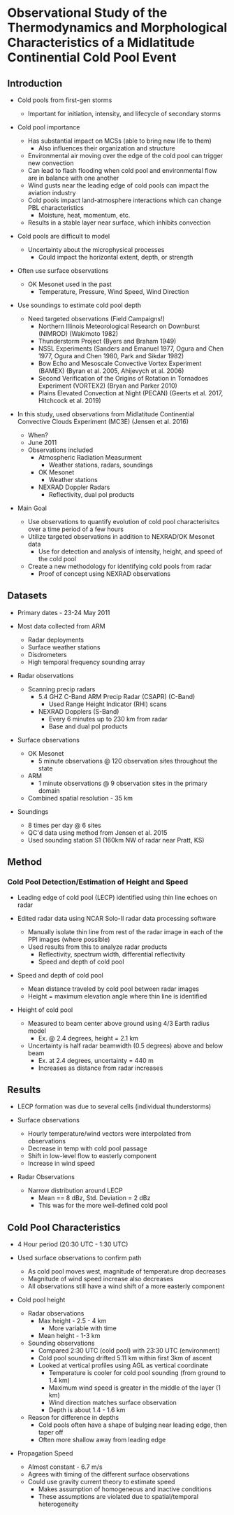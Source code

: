 # Observational Study of the Thermodynamics and Morphological Characteristics of a Midlatitude Continential Cold Pool Event

## Introduction

- Cold pools from first-gen storms
    - Important for initiation, intensity, and lifecycle of secondary storms

- Cold pool importance
    - Has substantial impact on MCSs (able to bring new life to them)
        - Also influences their organization and structure
    - Environmental air moving over the edge of the cold pool can trigger new convection
    - Can lead to flash flooding when cold pool and environmental flow are in balance with one another
    - Wind gusts near the leading edge of cold pools can impact the aviation industry
    - Cold pools impact land-atmosphere interactions which can change PBL characteristics
        - Moisture, heat, momentum, etc.
    - Results in a stable layer near surface, which inhibits convection

- Cold pools are difficult to model
    - Uncertainty about the microphysical processes
        - Could impact the horizontal extent, depth, or strength

- Often use surface observations
    - OK Mesonet used in the past
        - Temperature, Pressure, Wind Speed, Wind Direction

- Use soundings to estimate cold pool depth
    - Need targeted observations (Field Campaigns!)
        - Northern Illinois Meteorological Research on Downburst (NIMROD) (Wakimoto 1982)
        - Thunderstorm Project (Byers and Braham 1949)
        - NSSL Experiments (Sanders and Emanuel 1977, Ogura and Chen 1977, Ogura and Chen 1980, Park and Sikdar 1982)
        - Bow Echo and Mesoscale Convective Vortex Experiment (BAMEX) (Byran et al. 2005, Ahijevych et al. 2006)
        - Second Verification of the Origins of Rotation in Tornadoes Experiment (VORTEX2) (Bryan and Parker 2010)
        - Plains Elevated Convection at Night (PECAN) (Geerts et al. 2017, Hitchcock et al. 2019)

- In this study, used observations from Midlatitude Continential Convective Clouds Experiment (MC3E) (Jensen et al. 2016)
    - When?
     - June 2011
    - Observations included
        - Atmospheric Radiation Measurment
            - Weather stations, radars, soundings
        - OK Mesonet
            - Weather stations
        - NEXRAD Doppler Radars
            - Reflectivity, dual pol products

- Main Goal
    - Use observations to quantify evolution of cold pool characterisitcs over
      a time period of a few hours
    - Utilize targeted observations in addition to NEXRAD/OK Mesonet data
        - Use for detection and analysis of intensity, height, and speed of the cold pool
    - Create a new methodology for identifying cold pools from radar
        - Proof of concept using NEXRAD observations

## Datasets

- Primary dates - 23-24 May 2011
- Most data collected from ARM
    - Radar deployments
    - Surface weather stations
    - Disdrometers
    - High temporal frequency sounding array

- Radar observations
    - Scanning precip radars
        - 5.4 GHZ C-Band ARM Precip Radar (CSAPR) (C-Band)
            - Used Range Height Indicator (RHI) scans
        - NEXRAD Dopplers (S-Band)
            - Every 6 minutes up to 230 km from radar
            - Base and dual pol products

- Surface observations
    - OK Mesonet
        - 5 minute observations @ 120 observation sites throughout the state
    - ARM
        - 1 minute observations @ 9 observation sites in the primary domain
    - Combined spatial resolution - 35 km

- Soundings
    - 8 times per day @ 6 sites
    - QC'd data using method from Jensen et al. 2015
    - Used sounding station S1 (160km NW of radar near Pratt, KS)

## Method

### Cold Pool Detection/Estimation of Height and Speed

- Leading edge of cold pool (LECP) identified using thin line echoes on radar
- Edited radar data using NCAR Solo-II radar data processing software
    - Manually isolate thin line from rest of the radar image in each of the PPI images (where possible)
    - Used results from this to analyze radar products
        - Reflectivity, spectrum width, differential reflectivity
        - Speed and depth of cold pool

- Speed and depth of cold pool
    - Mean distance traveled by cold pool between radar images
    - Height = maximum elevation angle where thin line is identified

- Height of cold pool
    - Measured to beam center above ground using 4/3 Earth radius model
        - Ex. @ 2.4 degrees, height = 2.1 km
    - Uncertainty is half radar beamwidth (0.5 degrees) above and below beam
        - Ex. at 2.4 degrees, uncertainty = 440 m
        - Increases as distance from radar increases

## Results

- LECP formation was due to several cells (individual thunderstorms)

- Surface observations
    - Hourly temperature/wind vectors were interpolated from observations
    - Decrease in temp with cold pool passage
    - Shift in low-level flow to easterly component
    - Increase in wind speed

- Radar Observations
    - Narrow distribution around LECP
        - Mean == 8 dBz, Std. Deviation = 2 dBz
        - This was for the more well-defined cold pool

## Cold Pool Characteristics

- 4 Hour period (20:30 UTC - 1:30 UTC)
- Used surface observations to confirm path
    - As cold pool moves west, magnitude of temperature drop decreases
    - Magnitude of wind speed increase also decreases
    - All observations still have a wind shift of a more easterly component

- Cold pool height
    - Radar observations
        - Max height - 2.5 - 4 km
            - More variable with time
        - Mean height - 1-3 km
    - Sounding observations
        - Compared 2:30 UTC (cold pool) with 23:30 UTC (environment)
        - Cold pool sounding drifted 5.11 km within first 3km of ascent
        - Looked at vertical profiles using AGL as vertical coordinate
            - Temperature is cooler for cold pool sounding (from ground to 1.4 km)
            - Maximum wind speed is greater in the middle of the layer (1 km)
            - Wind direction matches surface observation
            - Depth is about 1.4 - 1.6 km
    - Reason for difference in depths
        - Cold pools often have a shape of bulging near leading edge, then taper off
        - Often more shallow away from leading edge

- Propagation Speed
    - Almost constant - 6.7 m/s
    - Agrees with timing of the different surface observations
    - Could use gravity current theory to estimate speed
        - Makes assumption of homogeneous and inactive conditions
        - These assumptions are violated due to spatial/temporal heterogeneity
